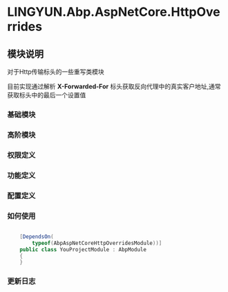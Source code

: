 # LINGYUN.Abp.AspNetCore.HttpOverrides

## 模块说明

对于Http传输标头的一些重写类模块  

目前实现通过解析 **X-Forwarded-For** 标头获取反向代理中的真实客户地址,通常获取标头中的最后一个设置值  

### 基础模块  

### 高阶模块  

### 权限定义  

### 功能定义  

### 配置定义  

### 如何使用


```csharp

    [DependsOn(
        typeof(AbpAspNetCoreHttpOverridesModule))]
    public class YouProjectModule : AbpModule
    {
    }

```

### 更新日志 
